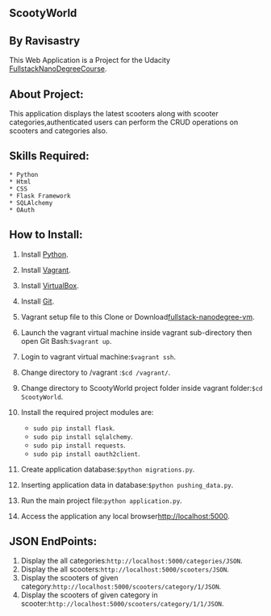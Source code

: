 ## ScootyWorld
## By Ravisastry

This Web Application is a Project for the Udacity [FullstackNanoDegreeCourse](https://www.udacity.com/course/full-stack-web-developer-nanodegree--nd004).

## About Project:
This application displays the latest scooters along with scooter categories,authenticated users can perform the CRUD operations on scooters and categories also.

## Skills Required:
	* Python
	* Html
	* CSS
	* Flask Framework
	* SQLAlchemy
	* OAuth

## How to Install:
	
1. Install [Python](https://www.python.org/downloads).
2. Install [Vagrant](https://www.vagrantup.com/downloads.html).
3. Install [VirtualBox](https://www.virtualbox.org/wiki/downloads).
4. Install [Git](https://git-scm.com/download/win).
5. Vagrant setup file to this Clone or Download[fullstack-nanodegree-vm](https://github.com/udacity/fullstack-nanodegree-vm).
6. Launch the vagrant virtual machine inside vagrant sub-directory then open Git Bash:`$vagrant up`.

7. Login to vagrant virtual machine:`$vagrant ssh`.

8. Change directory to /vagrant :`$cd /vagrant/`.

9. Change directory to ScootyWorld project folder inside vagrant folder:`$cd ScootyWorld`.

10. Install the required project modules are:
	* `sudo pip install flask`.
	* `sudo pip install sqlalchemy`.
	* `sudo pip install requests`.
	* `sudo pip install oauth2client`.

11. Create application database:`$python migrations.py`.

12. Inserting application data in database:`$python pushing_data.py`.

13. Run the main project file:`python application.py`.

14. Access the application any local browser[http://localhost:5000](http://localhost:5000).

## JSON EndPoints:

1. Display the all categories:`http://localhost:5000/categories/JSON`.
2. Display the all scooters:`http://localhost:5000/scooters/JSON`.
3. Display the scooters of given category:`http://localhost:5000/scooters/category/1/JSON`.
4. Display the scooters of given category in scooter:`http://localhost:5000/scooters/category/1/1/JSON`.